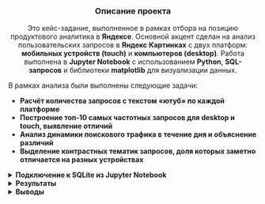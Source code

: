 <h3 align="center">Описание проекта</h3>
<p align="center">
Это кейс-задание, выполненное в рамках отбора на позицию продуктового аналитика в <strong>Яндексе</strong>.  
Основной акцент сделан на анализ пользовательских запросов в <strong>Яндекс Картинках</strong> с двух платформ: <strong>мобильных устройств (touch)</strong> и <strong>компьютеров (desktop)</strong>.  
Работа выполнена в <strong>Jupyter Notebook</strong> с использованием <strong>Python</strong>, <strong>SQL-запросов</strong> и библиотеки <strong>matplotlib</strong> для визуализации данных.
</p>

<p>В рамках анализа были выполнены следующие задачи:</p>

- **Расчёт количества запросов с текстом <strong>«ютуб»</strong> по каждой платформе**  
- **Построение <strong>топ‑10 самых частотных запросов</strong> для desktop и touch, выявление отличий**  
- **Анализ <strong>динамики поискового трафика в течение дня</strong> и объяснение различий**  
- **Выделение <strong>контрастных тематик запросов</strong>, доля которых заметно отличается на разных устройствах**  


<details>
<summary><strong>Подключение к SQLite из Jupyter Notebook</strong></summary>

SQLite — это встроенная в Python база данных, не требующая установки.
Для подключения в Jupyter Notebook используем модуль `sqlite3`

### Загрузка и подготовка данных

```python
# В файле нет названия колонок, поэтому задаем их вручную
df = pd.read_csv(r'C:\Users\1\Desktop\Курсы\Стажировки\Стажка яндекс\Продуктовый аналитик\data.tsv', 
                 sep="\t", 
                 header=None, 
                 names=["query", "timestamp", "platform"])

# Переведем столбец с датой в формат datetime
df["timestamp"] = pd.to_datetime(df["timestamp"], unit="s")

# Создаём соединение с SQLite в памяти
conn = sqlite3.connect(":memory:")

# Записываем DataFrame в таблицу queries
df.to_sql("queries", conn, index=False, if_exists="replace")

# Проверим содержимое таблицы
query = """
SELECT query, timestamp, platform
FROM queries
"""

df = pd.read_sql(query, conn)
df.head(10)

```

</details>


<details>
<summary><strong>Результаты</strong></summary>

<summary><strong>Задача 1: Диапазон дат в данных</strong></summary>

📅 Определите даты, охватываемые в предоставленном наборе данных.

📌 В таблице `queries` с данными пользовательских запросов содержатся следующие поля:

- `query` — текст запроса  
- `timestamp` — время запроса в формате UNIX  
- `platform` — тип устройства (desktop или touch)  

🕒 Поле `timestamp` было преобразовано в человекочитаемый формат даты и времени.  
📆 В результате были определены минимальная и максимальная даты, которые задают полный диапазон анализа.

### Код

```python
diapozon = """
SELECT MAX(timestamp) as maximum, MIN(timestamp) as minimum FROM queries
"""

interval = pd.read_sql(diapozon, conn)

max_date, min_date, = interval.iloc[0]
first_task = f'Дата начала: {min_date},  Дата конца: {max_date}'
print(first_task)

```

### Диапазон дат анализа

![Диапазон дат](https://drive.google.com/uc?export=view&id=1d9L5amoo38IKcBBDucV-2CKqRM7BxpQX)


---


<summary><strong>Задача 2: Количество запросов с текстом «ютуб» по каждой платформе</strong></summary>

📌 Необходимо посчитать, сколько раз в данных встречается слово **«ютуб»** в запросах, отдельно для каждой платформы (`desktop`, `touch`).

Для обработки использовался SQL-запрос с фильтрацией по ключевому слову с учётом регистра (через `LIKE`/`ILIKE` в PostgreSQL или `LOWER(...) LIKE` в SQLite).

### Код

```python

youtube = """
SELECT platform, count(query) as kolvo
FROM queries
WHERE query like '%ютуб%' or query like '%Ютуб%'
group by platform
"""

youtube_kolvo = pd.read_sql(youtube, conn)
display(youtube_kolvo.style.hide(axis="index"))

```

### Количество запросов с текстом «ютуб» по платформам

![Количество запросов с текстом «ютуб» по платформам](https://drive.google.com/uc?export=view&id=1Cd2fu0fyrN6vJV0hlDPcr4VZpePM32LS)

---


<summary><strong>Задача 3: Топ‑10 самых частотных запросов в каждой платформе (desktop и touch)</strong></summary>

📌 Вывести 10 наиболее часто встречающихся запросов отдельно для `desktop` и `touch`.  
Сравнить полученные списки и определить отличия в популярных запросах между платформами.

### Сначала выведем 10 наиболее частотных запросов для платформы `desktop`

```python

desktop_top = """
SELECT query, COUNT(query) as kolvo_zaprosov FROM queries
WHERE platform = 'desktop'
GROUP BY query
order by kolvo_zaprosov desc
LIMIT 10
"""

top_10_desktop = pd.read_sql(desktop_top, conn)
display(top_10_desktop.style.hide(axis="index"))

```

![Топ‑10 запросов — desktop](https://drive.google.com/uc?export=view&id=13x5rwIoIF3_OV7W_3b8-a_nCNNiEXoP-)

### График Топ-10 запросов - desktop
![Топ‑10 запросов — desktop](https://drive.google.com/uc?export=view&id=1jwjB96mqOZKCUOfit9ITIxO99I3ssDRO)

---


### Теперь выведем 10 наиболее частотных запросов для платформы `touch`.

```python

touch_top = """
SELECT query, COUNT(query) as kolvo_zaprosov FROM queries
WHERE platform = 'touch'
GROUP BY query
order by kolvo_zaprosov desc
LIMIT 10
"""

top_10_touch = pd.read_sql(touch_top, conn)
display(top_10_touch.style.hide(axis="index"))

```

![Топ‑10 запросов для touch](https://drive.google.com/uc?export=view&id=1QQQAcndZHC4bvADCUWtVYJ9-mt2qW94x)

### График Топ-10 запросов - touch

![Топ‑10 частых запросов на touch](https://drive.google.com/uc?export=view&id=1LhgKvPMCCO8v2YypaxdJFDjR013OYh-0)


С `touch` преимущественно ищут контент для взрослых и поздравления с днём рождения,  
а с `Desktop`, помимо контента для взрослых, также ищут учебные материалы, картинки и оформление рабочего стола.

---

<summary><strong>Задание 4: Динамика трафика в течение дня</strong></summary>

📌 Для каждого часа суток рассчитано количество поисковых запросов на каждой платформе.
Анализ трафика помогает понять, в какие временные промежутки пользователи наиболее активно обращаются к поиску изображений и как меняется интенсивность запросов в зависимости от времени суток.


```python

sutki = """
SELECT strftime('%H', timestamp) as hour, COUNT(timestamp) as kolvo_zaprosov FROM queries
GROUP BY hour
"""
sutki_zaprosy = pd.read_sql(sutki, conn)
display(sutki_zaprosy.style.hide(axis="index"))

```
![Распределение трафика запросов по часам](https://drive.google.com/uc?export=view&id=1milp8jX6RK4v2Rrb4vJcHbhGO--7pjVM)


### Распределение трафика запросов по часам 

![График распределения трафика в течение дня](https://drive.google.com/uc?export=view&id=1btlBv6oautOoR5Eun40JFPPxOE6d_ieR)


График запросов начинает расти с раннего утра, активно увеличивается уже с **3–4 часов**,  
когда в **Приморском крае** и **Сибири** начинается активная деятельность и рабочее время.  

С **7 до 17 часов** количество запросов держится на стабильном высоком уровне,  
формируя *«плато»* дневной активности. Этот период совпадает с **активным рабочим временем**  
в **Центральной России**, на **Урале**, **Юге** и в **Северо-Западном регионе**,  
где проживает основная часть населения страны.  

В **18:00** наблюдается **резкий всплеск**, что, вероятно, связано с окончанием рабочего дня или учёбы.  

После 18 часов трафик начинает постепенно снижаться, достигая **минимума** к ночи.  
Такое распределение можно объяснить тем, что большинство пользователей активнее всего  
используют поиск в рабочее и учебное время.

---


<summary><strong>Задание 5: Тематики запросов по платформам</strong></summary>

📌 Для каждой тематики был рассчитан процент её встречаемости среди всех запросов на **мобильных устройствах** и **компьютерах**. Затем вычислена разница долей между платформами, чтобы выявить тематики с наибольшим контрастом.
Для анализа различий между платформами были выделены ключевые категории запросов:  
**🔞 Контент 18+**, **🎮 Игры**, **🛒 Покупки**, **📚 Учёба**, **🎶 Музыка**, **🎂 Поздравления**, **👥 Развелечения** , **🌐 Соцсети**, **📱 Обои**, **✝️ Религия**, **🚗 Авто**, **🐶 Домашние животные** и **другие**.


```python

category = """
WITH kolvo_platforms as 
(SELECT query, platform, COUNT(query) OVER(PARTITION BY platform) as vsego FROM queries),

tema as 
(SELECT query,
CASE
    WHEN LOWER(query) LIKE '%таблиц%' OR LOWER(query) LIKE '%алфавит%' OR LOWER(query) LIKE '%задани%' OR LOWER(query) LIKE '%школ%' THEN 'Учёба'
    WHEN LOWER(query) LIKE '%фильм%' OR LOWER(query) LIKE '%сериал%' OR LOWER(query) LIKE '%актер%' OR LOWER(query) LIKE '%актрис%' THEN 'Развлечения'
    WHEN LOWER(query) LIKE '%поздравлени%' OR LOWER(query) LIKE '%открытк%' THEN 'Поздравления'
    WHEN LOWER(query) LIKE '%одноклассник%' OR LOWER(query) LIKE '%вконтакт%' OR LOWER(query) LIKE '%телеграм%' THEN 'Соцсети'
    WHEN LOWER(query) LIKE 'xxx%' OR LOWER(query) LIKE '%секс%' OR LOWER(query) LIKE '%порн%' THEN 'Контент 18+'
    WHEN LOWER(query) LIKE 'игр%' OR LOWER(query) LIKE '%roblox%' OR LOWER(query) LIKE '%маинкрафт%' THEN 'Игры'
    WHEN LOWER(query) LIKE 'продукт%' OR LOWER(query) LIKE '%цен%' OR LOWER(query) LIKE '%одежд%' THEN 'Покупки'
    WHEN LOWER(query) LIKE 'клип%' OR LOWER(query) LIKE '%слуша%' OR LOWER(query) LIKE '%песн%' OR LOWER(query) LIKE '%музык%' THEN 'Музыка'
    WHEN LOWER(query) LIKE '%библия%' OR LOWER(query) LIKE '%икон%' OR LOWER(query) LIKE '%молитв%' THEN 'Религия'
    WHEN LOWER(query) LIKE '%kia%' OR LOWER(query) LIKE '%bmw%' OR LOWER(query) LIKE '%audi%' THEN 'Авто'
    WHEN LOWER(query) LIKE '%кошк%' OR LOWER(query) LIKE '%корг%' OR LOWER(query) LIKE '%собак%' THEN 'Домашние животные'
    WHEN LOWER(query) LIKE '%обо%' OR LOWER(query) LIKE '%картинк%' OR LOWER(query) LIKE '%фон%' THEN 'Обои'
    ELSE 'Другие'
END as tematika,
platform, vsego FROM kolvo_platforms),

tema_vsego as 
(SELECT platform, tematika, count(tematika) as kolvo_tema, vsego FROM tema
GROUP BY platform, tematika, vsego)

SELECT platform, tematika, ROUND(100.0 * kolvo_tema / vsego, 2) as procent FROM tema_vsego
ORDER BY platform, tematika
"""

categories = pd.read_sql(category, conn)
display(categories.style.hide(axis="index"))

```

![Контраст тематики запросов на `desktop` и `touch`](https://drive.google.com/uc?export=view&id=119e__tXdZ2wkQN75HHJVM_FCBqFIBlTX)

### График долей тематик поисковых запросов по платформам

![Тематики запросов — различия между desktop и touch](https://drive.google.com/uc?export=view&id=1Z48iq9PdL4-GmBEzCQdvde548snxkeFh)

- **С мобильных устройств (Touch)** заметно выше доля запросов, связанных с:
  - 🎂 **Поздравлениями** — вероятно, пользователи быстро ищут открытки и поздравления в мессенджерах;
  - 🔞 **Контентом 18+** — такие запросы чаще поступают с телефонов;
- **С компьютеров (Desktop)** чаще ищут:
  - 📚 **Учебные материалы** — таблицы, алфавит, школьные задания и т.п.;
- Большая часть запросов попадает в категорию **«Другие»**, но и здесь видно, что телефоны доминируют по общему количеству.


</details>

<details> 

<summary><strong>Выводы</strong></summary>
